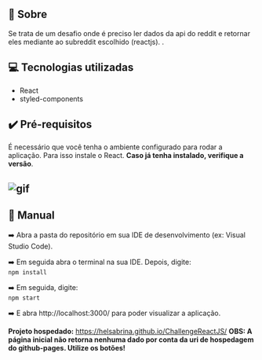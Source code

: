 ## :memo: Sobre
<p>Se trata de um desafio onde é preciso ler dados da api do reddit e retornar eles mediante ao subreddit escolhido (reactjs). </strong>.</p> 

## :computer: Tecnologias utilizadas
<ul>
	<li>React</li>
	<li>styled-components</li>
</ul>

## :heavy_check_mark: Pré-requisitos
É necessário que você tenha o ambiente configurado para rodar a aplicação. Para isso instale o React. <strong>Caso já tenha instalado, verifique a versão</strong>.

 ## ![gif](https://github.com/helsabrina/ChallengeReactJS/blob/master/demo/gif.gif)

## :bookmark_tabs: Manual
:arrow_right: Abra a pasta do repositório em sua IDE de desenvolvimento (ex: Visual Studio Code).

:arrow_right: Em seguida abra o terminal na sua IDE. Depois, digite:<br>
`npm install`

:arrow_right: Em seguida, digite:<br>
`npm start`

:arrow_right: E abra http://localhost:3000/ para poder visualizar a aplicação.<br>

<strong>Projeto hospedado:</strong> https://helsabrina.github.io/ChallengeReactJS/ 
<strong>OBS: A página inicial não retorna nenhuma dado por conta da uri de hospedagem do github-pages. Utilize os botões!</strong> 
